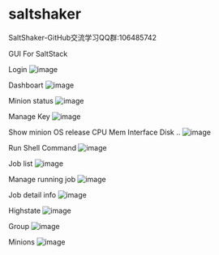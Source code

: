 # saltshaker
SaltShaker-GitHub交流学习QQ群:106485742


GUI For SaltStack


Login
![image](https://github.com/yueyongyue/saltshaker/blob/master/screenshots/2015-12-14_171227.png)

Dashboart
![image](https://github.com/yueyongyue/saltshaker/blob/master/screenshots/2015-12-14_155129.png)

Minion status
![image](https://github.com/yueyongyue/saltshaker/blob/master/screenshots/2015-12-14_160819.png)

Manage Key
![image](https://github.com/yueyongyue/saltshaker/blob/master/screenshots/2015-12-14_160836.png)

Show minion OS release CPU Mem Interface Disk ..
![image](https://github.com/yueyongyue/saltshaker/blob/master/screenshots/2015-12-14_160850.png)

Run Shell Command
![image](https://github.com/yueyongyue/saltshaker/blob/master/screenshots/2015-12-14_160940.png)

Job list
![image](https://github.com/yueyongyue/saltshaker/blob/master/screenshots/2015-12-14_160959.png)

Manage running job
![image](https://github.com/yueyongyue/saltshaker/blob/master/screenshots/2015-12-14_161141.png)

Job detail info
![image](https://github.com/yueyongyue/saltshaker/blob/master/screenshots/2015-12-14_161120.png)

Highstate
![image](https://github.com/yueyongyue/saltshaker/blob/master/screenshots/2015-12-14_161224.png)

Group
![image](https://github.com/yueyongyue/saltshaker/blob/master/screenshots/2015-12-14_161243.png)

Minions
![image](https://github.com/yueyongyue/saltshaker/blob/master/screenshots/2015-12-14_161252.png)
